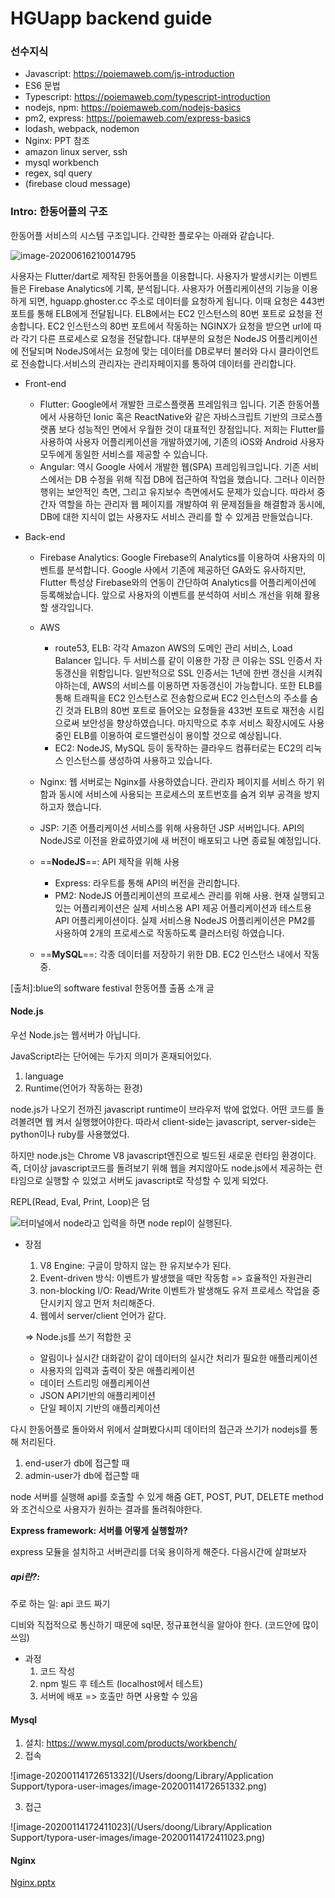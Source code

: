 # HGUapp backend guide



### 선수지식

- Javascript: https://poiemaweb.com/js-introduction
- ES6 문법
- Typescript: https://poiemaweb.com/typescript-introduction
- nodejs, npm: https://poiemaweb.com/nodejs-basics
- pm2, express: https://poiemaweb.com/express-basics
- lodash, webpack, nodemon
- Nginx: PPT 참조
- amazon linux server, ssh
- mysql workbench
- regex, sql query
- (firebase cloud message)



### Intro: 한동어플의 구조

한동어플 서비스의 시스템 구조입니다. 간략한 플로우는 아래와 같습니다.

![image-20200616210014795](../image/image-20200616210014795.png)

사용자는 Flutter/dart로 제작된 한동어플을 이용합니다. 사용자가 발생시키는 이벤트들은 Firebase Analytics에 기록, 분석됩니다. 사용자가 어플리케이션의 기능을 이용하게 되면, hguapp.ghoster.cc 주소로 데이터를 요청하게 됩니다. 이때 요청은 443번 포트를 통해 ELB에게 전달됩니다. ELB에서는 EC2 인스턴스의 80번 포트로 요청을 전송합니다. EC2 인스턴스의 80번 포트에서 작동하는 NGINX가 요청을 받으면 url에 따라 각기 다른 프로세스로 요청을 전달합니다. 대부분의 요청은 NodeJS 어플리케이션에 전달되며 NodeJS에서는 요청에 맞는 데이터를 DB로부터 불러와 다시 클라이언트로 전송합니다.서비스의 관리자는 관리자페이지를 통하여 데이터를 관리합니다.

- Front-end

  - Flutter: Google에서 개발한 크로스플랫폼 프레임워크 입니다. 기존 한동어플에서 사용하던 Ionic 혹은 ReactNative와 같은 자바스크립트 기반의 크로스플랫폼 보다 성능적인 면에서 우월한 것이 대표적인 장점입니다. 저희는 Flutter를 사용하여 사용자 어플리케이션을 개발하였기에, 기존의 iOS와 Android 사용자 모두에게 동일한 서비스를 제공할 수 있습니다.
  - Angular: 역시 Google 사에서 개발한 웹(SPA) 프레임워크입니다. 기존 서비스에서는 DB 수정을 위해 직접 DB에 접근하여 작업을 했습니다. 그러나 이러한 행위는 보안적인 측면, 그리고 유지보수 측면에서도 문제가 있습니다. 따라서 중간자 역할을 하는 관리자 웹 페이지를 개발하여 위 문제점들을 해결함과 동시에, DB에 대한 지식이 없는 사용자도 서비스 관리를 할 수 있게끔 만들었습니다.

  

- Back-end

  - Firebase Analytics: Google Firebase의 Analytics를 이용하여 사용자의 이벤트를 분석합니다. Google 사에서 기존에 제공하던 GA와도 유사하지만, Flutter 특성상 Firebase와의 연동이 간단하여 Analytics를 어플리케이션에 등록해놨습니다. 앞으로 사용자의 이벤트를 분석하여 서비스 개선을 위해 활용할 생각입니다.

  

  - AWS

    - route53, ELB: 각각 Amazon AWS의 도메인 관리 서비스, Load Balancer 입니다. 두 서비스를 같이 이용한 가장 큰 이유는 SSL 인증서 자동갱신을 위함입니다. 일반적으로 SSL 인증서는 1년에 한번 갱신을 시켜줘야하는데, AWS의 서비스를 이용하면 자동갱신이 가능합니다. 또한 ELB를 통해 트래픽을 EC2 인스턴스로 전송함으로써 EC2 인스턴스의 주소를 숨긴 것과 ELB의 80번 포트로 들어오는 요청들을 433번 포트로 재전송 시킴으로써 보안성을 향상하였습니다. 마지막으로 추후 서비스 확장시에도 사용중인 ELB를 이용하여 로드밸런싱이 용이할 것으로 예상됩니다.
    - EC2: NodeJS, MySQL 등이 동작하는 클라우드 컴퓨터로는 EC2의 리눅스 인스턴스를 생성하여 사용하고 있습니다.

    

  - Nginx: 웹 서버로는 Nginx를 사용하였습니다. 관리자 페이지를 서비스 하기 위함과 동시에 서비스에 사용되는 프로세스의 포트번호를 숨겨 외부 공격을 방지하고자 했습니다.

  - JSP: 기존 어플리케이션 서비스를 위해 사용하던 JSP 서버입니다. API의 NodeJS로 이전을 완료하였기에 새 버전이 배포되고 나면 종료될 예정입니다.

  - ==**NodeJS**==: API 제작을 위해 사용

    - Express: 라우트를 통해 API의 버전을 관리합니다.
    - PM2: NodeJS 어플리케이션의 프로세스 관리를 위해 사용. 현재 실행되고 있는 어플리케이션은 실제 서비스용 API 제공 어플리케이션과 테스트용 API 어플리케이션이다. 실제 서비스용 NodeJS 어플리케이션은 PM2를 사용하여 2개의 프로세스로 작동하도록 클러스터링 하였습니다.

  - ==**MySQL**==: 각종 데이터를 저장하기 위한 DB. EC2 인스턴스 내에서 작동 중.

\[출처]:blue의 software festival 한동어플 출품 소개 글



#### Node.js

우선 Node.js는 웹서버가 아닙니다.

JavaScript라는 단어에는 두가지 의미가 혼재되어있다.

1. language
2. Runtime(언어가 작동하는 환경)



node.js가 나오기 전까진 javascript runtime이 브라우저 밖에 없었다. 어떤 코드를 돌려볼려면 웹 켜서 실행했어야한다. 따라서 client-side는 javascript, server-side는 python이나 ruby를 사용했었다.

하지만 node.js는 Chrome V8 javascript엔진으로 빌드된 새로운 런타임 환경이다. 즉, 더이상 javascript코드를 돌려보기 위해 웹을 켜지않아도 node.js에서 제공하는 런타임으로 실행할 수 있었고 서버도 javascript로 작성할 수 있게 되었다.



REPL(Read, Eval, Print, Loop)은 덤

![터미널에서 node라고 입력을 하면 node repl이 실행된다.](https://perfectacle.github.io/images/what-is-node-js/02.png)

- 장점

  1. V8 Engine: 구글이 망하지 않는 한 유지보수가 된다.
  2. Event-driven 방식: 이벤트가 발생했을 때만 작동함 => 효율적인 자원관리
  3. non-blocking I/O: Read/Write 이벤트가 발생해도 유저 프로세스 작업을 중단시키지 않고 먼저 처리해준다.
  4. 웹에서 server/client 언어가 같다.

  

  => Node.js를 쓰기 적합한 곳

  - 알림이나 실시간 대화같이 같이 데이터의 실시간 처리가 필요한 애플리케이션
  - 사용자의 입력과 출력이 잦은 애플리케이션
  - 데이터 스트리밍 애플리케이션
  - JSON API기반의 애플리케이션
  - 단일 페이지 기반의 애플리케이션

  

다시 한동어플로 돌아와서 위에서 살펴봤다시피 데이터의 접근과 쓰기가 nodejs를 통해 처리된다.

1. end-user가 db에 접근할 때
2. admin-user가 db에 접근할 때

node 서버를 실행해 api를 호출할 수 있게 해줌 GET, POST, PUT, DELETE method와 조건식으로 사용자가 원하는 결과를 돌려줘야한다.



**Express framework: 서버를 어떻게 실행할까?**

express 모듈을 설치하고 서버관리를 더욱 용이하게 해준다. 다음시간에 살펴보자





##### api란?: 

주로 하는 일: api 코드 짜기

디비와 직접적으로 통신하기 때문에 sql문, 정규표현식을 알아야 한다. (코드안에 많이 쓰임)

- 과정
  1. 코드 작성
  2. npm 빌드 후 테스트 (localhost에서 테스트)
  3. 서버에 배포 => 호출만 하면 사용할 수 있음





#### Mysql

1. 설치: https://www.mysql.com/products/workbench/
2. 접속

![image-20200114172651332](/Users/doong/Library/Application Support/typora-user-images/image-20200114172651332.png)

3. 접근

![image-20200114172411023](/Users/doong/Library/Application Support/typora-user-images/image-20200114172411023.png)



#### Nginx

 [Nginx.pptx](Nginx.pptx) 
